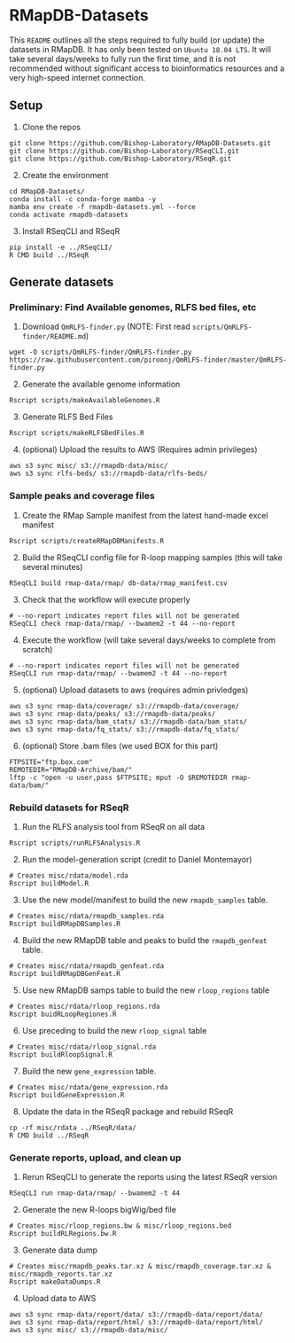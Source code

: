 # RMapDB-Datasets

This `README` outlines all the steps required to fully build (or update) the datasets in RMapDB.
It has only been tested on `Ubuntu 18.04 LTS`. It will take several days/weeks to fully run the first
time, and it is not recommended without significant access to bioinformatics resources and a very high-speed
internet connection.

## Setup

1. Clone the repos

```shell
git clone https://github.com/Bishop-Laboratory/RMapDB-Datasets.git
git clone https://github.com/Bishop-Laboratory/RSeqCLI.git
git clone https://github.com/Bishop-Laboratory/RSeqR.git
```

2. Create the environment

```shell
cd RMapDB-Datasets/
conda install -c conda-forge mamba -y
mamba env create -f rmapdb-datasets.yml --force
conda activate rmapdb-datasets
```

3. Install RSeqCLI and RSeqR

```shell
pip install -e ../RSeqCLI/
R CMD build ../RSeqR
```

## Generate datasets

### Preliminary: Find Available genomes, RLFS bed files, etc

1. Download `QmRLFS-finder.py` (NOTE: First read `scripts/QmRLFS-finder/README.md`)

```shell
wget -O scripts/QmRLFS-finder/QmRLFS-finder.py https://raw.githubusercontent.com/piroonj/QmRLFS-finder/master/QmRLFS-finder.py
```

2. Generate the available genome information

```shell
Rscript scripts/makeAvailableGenomes.R
```

3. Generate RLFS Bed Files

```shell
Rscript scripts/makeRLFSBedFiles.R
```

4. (optional) Upload the results to AWS (Requires admin privileges)

```shell
aws s3 sync misc/ s3://rmapdb-data/misc/
aws s3 sync rlfs-beds/ s3://rmapdb-data/rlfs-beds/
```

### Sample peaks and coverage files

1. Create the RMap Sample manifest from the latest hand-made excel manifest

```shell
Rscript scripts/createRMapDBManifests.R
```

2. Build the RSeqCLI config file for R-loop mapping samples (this will take several minutes)

```shell
RSeqCLI build rmap-data/rmap/ db-data/rmap_manifest.csv
```

3. Check that the workflow will execute properly

```shell
# --no-report indicates report files will not be generated
RSeqCLI check rmap-data/rmap/ --bwamem2 -t 44 --no-report
```

4. Execute the workflow (will take several days/weeks to complete from scratch)

```shell
# --no-report indicates report files will not be generated
RSeqCLI run rmap-data/rmap/ --bwamem2 -t 44 --no-report
```

5. (optional) Upload datasets to aws (requires admin privledges)

```shell
aws s3 sync rmap-data/coverage/ s3://rmapdb-data/coverage/
aws s3 sync rmap-data/peaks/ s3://rmapdb-data/peaks/
aws s3 sync rmap-data/bam_stats/ s3://rmapdb-data/bam_stats/
aws s3 sync rmap-data/fq_stats/ s3://rmapdb-data/fq_stats/
```

6. (optional) Store .bam files (we used BOX for this part)

```shell
FTPSITE="ftp.box.com"
REMOTEDIR="RMapDB-Archive/bam/"
lftp -c "open -u user,pass $FTPSITE; mput -O $REMOTEDIR rmap-data/bam/" 
```

### Rebuild datasets for RSeqR

1. Run the RLFS analysis tool from RSeqR on all data

```shell
Rscript scripts/runRLFSAnalysis.R
```

2. Run the model-generation script (credit to Daniel Montemayor)

```shell
# Creates misc/rdata/model.rda
Rscript buildModel.R
```

3. Use the new model/manifest to build the new `rmapdb_samples` table. 

```shell
# Creates misc/rdata/rmapdb_samples.rda
Rscript buildRMapDBSamples.R  
```

4. Build the new RMapDB table and peaks to build the `rmapdb_genfeat` table.

```shell
# Creates misc/rdata/rmapdb_genfeat.rda
Rscript buildRMapDBGenFeat.R  
```

5. Use new RMapDB samps table to build the new `rloop_regions` table

```shell
# Creates misc/rdata/rloop_regions.rda
Rscript buidRLoopRegiones.R
```

6. Use preceding to build the new `rloop_signal` table

```shell
# Creates misc/rdata/rloop_signal.rda
Rscript buildRloopSignal.R
```

7. Build the new `gene_expression` table. 

```shell
# Creates misc/rdata/gene_expression.rda
Rscript buildGeneExpression.R
```

8. Update the data in the RSeqR package and rebuild RSeqR

```shell
cp -rf misc/rdata ../RSeqR/data/
R CMD build ../RSeqR
```

### Generate reports, upload, and clean up

1. Rerun RSeqCLI to generate the reports using the latest RSeqR version

```shell
RSeqCLI run rmap-data/rmap/ --bwamem2 -t 44
```

2. Generate the new R-loops bigWig/bed file

```shell
# Creates misc/rloop_regions.bw & misc/rloop_regions.bed
Rscript buildRLRegions.bw.R
```

3. Generate data dump

```shell
# Creates misc/rmapdb_peaks.tar.xz & misc/rmapdb_coverage.tar.xz & misc/rmapdb_reports.tar.xz
Rscript makeDataDumps.R
```

4. Upload data to AWS 

```shell
aws s3 sync rmap-data/report/data/ s3://rmapdb-data/report/data/
aws s3 sync rmap-data/report/html/ s3://rmapdb-data/report/html/
aws s3 sync misc/ s3://rmapdb-data/misc/
```

